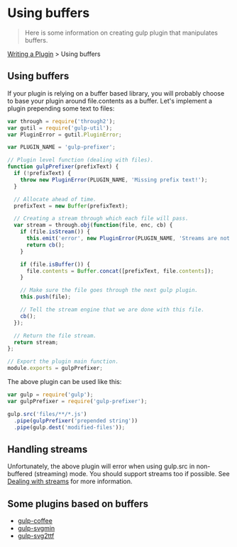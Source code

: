 # Using buffers

> Here is some information on creating gulp plugin that manipulates buffers.

[Writing a Plugin](README.md) > Using buffers

## Using buffers
If your plugin is relying on a buffer based library, you will probably choose to 
base your plugin around file.contents as a buffer. Let's implement a plugin 
prepending some text to files:

```javascript
var through = require('through2');
var gutil = require('gulp-util');
var PluginError = gutil.PluginError;

var PLUGIN_NAME = 'gulp-prefixer';

// Plugin level function (dealing with files).
function gulpPrefixer(prefixText) {
  if (!prefixText) {
    throw new PluginError(PLUGIN_NAME, 'Missing prefix text!');
  }

  // Allocate ahead of time.
  prefixText = new Buffer(prefixText);

  // Creating a stream through which each file will pass.
  var stream = through.obj(function(file, enc, cb) {
    if (file.isStream()) {
      this.emit('error', new PluginError(PLUGIN_NAME, 'Streams are not supported!'));
      return cb();
    }

    if (file.isBuffer()) {
      file.contents = Buffer.concat([prefixText, file.contents]);
    }

    // Make sure the file goes through the next gulp plugin.
    this.push(file);

    // Tell the stream engine that we are done with this file.
    cb();
  });

  // Return the file stream.
  return stream;
};

// Export the plugin main function.
module.exports = gulpPrefixer;
```

The above plugin can be used like this:

```javascript
var gulp = require('gulp');
var gulpPrefixer = require('gulp-prefixer');

gulp.src('files/**/*.js')
  .pipe(gulpPrefixer('prepended string'))
  .pipe(gulp.dest('modified-files'));
```

## Handling streams

Unfortunately, the above plugin will error when using gulp.src in non-buffered 
(streaming) mode. You should support streams too if possible. See 
[Dealing with streams](dealing-with-streams.md) for more information.

## Some plugins based on buffers

* [gulp-coffee](https://github.com/gulp-community/gulp-coffee)
* [gulp-svgmin](https://github.com/ben-eb/gulp-svgmin)
* [gulp-svg2ttf](https://github.com/nfroidure/gulp-svg2ttf)
